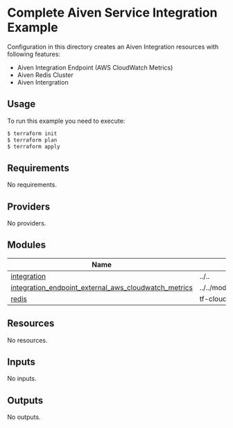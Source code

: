 # Complete Aiven Service Integration Example

Configuration in this directory creates an Aiven Integration resources with following features:

- Aiven Integration Endpoint (AWS CloudWatch Metrics)
- Aiven Redis Cluster
- Aiven Intergration

## Usage

To run this example you need to execute:

```bash
$ terraform init
$ terraform plan
$ terraform apply
```

<!-- BEGIN_TF_DOCS -->
## Requirements

No requirements.

## Providers

No providers.

## Modules

| Name | Source | Version |
|------|--------|---------|
| <a name="module_integration"></a> [integration](#module\_integration) | ../.. | n/a |
| <a name="module_integration_endpoint_external_aws_cloudwatch_metrics"></a> [integration\_endpoint\_external\_aws\_cloudwatch\_metrics](#module\_integration\_endpoint\_external\_aws\_cloudwatch\_metrics) | ../../modules/integration_endpoint | n/a |
| <a name="module_redis"></a> [redis](#module\_redis) | tf-cloud-modules/redis/aiven | 1.0.4 |

## Resources

No resources.

## Inputs

No inputs.

## Outputs

No outputs.
<!-- END_TF_DOCS -->